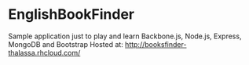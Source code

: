 EnglishBookFinder
=================

Sample application just to play and learn Backbone.js, Node.js, Express, MongoDB and Bootstrap
Hosted at:  http://booksfinder-thalassa.rhcloud.com/
 
